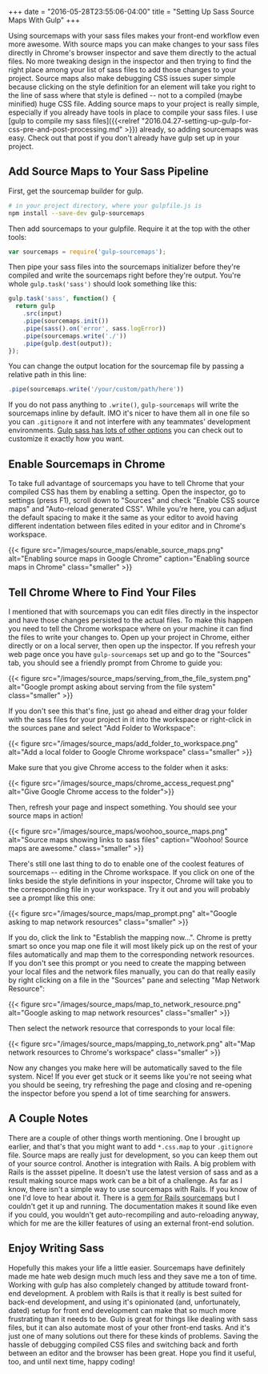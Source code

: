 +++
date = "2016-05-28T23:55:06-04:00"
title = "Setting Up Sass Source Maps With Gulp"
+++

Using sourcemaps with your sass files makes your front-end workflow even more awesome. With source maps you can make changes to your sass files directly in Chrome's browser inspector and save them directly to the actual files. No more tweaking design in the inspector and then trying to find the right place among your list of sass files to add those changes to your project. Source maps also make debugging CSS issues super simple because clicking on the style definition for an element will take you right to the line of sass where that style is defined -- not to a compiled (maybe minified) huge CSS file. Adding source maps to your project is really simple, especially if you already have tools in place to compile your sass files. I use [gulp to compile my sass files]({{<relref "2016.04.27-setting-up-gulp-for-css-pre-and-post-processing.md" >}}) already, so adding sourcemaps was easy. Check out that post if you don't already have gulp set up in your project.

## Add Source Maps to Your Sass Pipeline

First, get the sourcemap builder for gulp.

```bash
# in your project directory, where your gulpfile.js is
npm install --save-dev gulp-sourcemaps
```

Then add sourcemaps to your gulpfile. Require it at the top with the other tools:

```js
var sourcemaps = require('gulp-sourcemaps');
```

Then pipe your sass files into the sourcemaps initializer before they're compiled and write the sourcemaps right before they're output. You're whole `gulp.task('sass')` should look something like this:

```js
gulp.task('sass', function() {
  return gulp
    .src(input)
    .pipe(sourcemaps.init())
    .pipe(sass().on('error', sass.logError))
    .pipe(sourcemaps.write('./'))
    .pipe(gulp.dest(output));
});
```

You can change the output location for the sourcemap file by passing a relative path in this line:

```js
.pipe(sourcemaps.write('/your/custom/path/here'))
```

If you do not pass anything to `.write()`, `gulp-sourcemaps` will write the sourcemaps inline by default. IMO it's nicer to have them all in one file so you can `.gitignore` it and not interfere with any teammates' development environments. [Gulp sass has lots of other options](https://www.npmjs.com/package/gulp-sourcemaps) you can check out to customize it exactly how you want.

## Enable Sourcemaps in Chrome

To take full advantage of sourcemaps you have to tell Chrome that your compiled CSS has them by enabling a setting. Open the inspector, go to settings (press F1), scroll down to "Sources" and check "Enable CSS source maps" and "Auto-reload generated CSS". While you're here, you can adjust the default spacing to make it the same as your editor to avoid having different indentation between files edited in your editor and in Chrome's workspace.

{{< figure src="/images/source_maps/enable_source_maps.png" alt="Enabling source maps in Google Chrome" caption="Enabling source maps in Chrome" class="smaller" >}}

## Tell Chrome Where to Find Your Files

I mentioned that with sourcemaps you can edit files directly in the inspector and have those changes persisted to the actual files. To make this happen you need to tell the Chrome workspace where on your machine it can find the files to write your changes to. Open up your project in Chrome, either directly or on a local server, then open up the inspector. If you refresh your web page once you have `gulp-sourcemaps` set up and go to the "Sources" tab, you should see a friendly prompt from Chrome to guide you:

{{< figure src="/images/source_maps/serving_from_the_file_system.png" alt="Google prompt asking about serving from the file system" class="smaller" >}}

If you don't see this that's fine, just go ahead and either drag your folder with the sass files for your project in it into the workspace or right-click in the sources pane and select "Add Folder to Workspace":

{{< figure src="/images/source_maps/add_folder_to_workspace.png" alt="Add a local folder to Google Chrome workspace" class="smaller" >}}

Make sure that you give Chrome access to the folder when it asks:

{{< figure src="/images/source_maps/chrome_access_request.png" alt="Give Google Chrome access to the folder">}}

Then, refresh your page and inspect something. You should see your source maps in action!

{{< figure src="/images/source_maps/woohoo_source_maps.png" alt="Source maps showing links to sass files" caption="Woohoo! Source maps are awesome." class="smaller" >}}

There's still one last thing to do to enable one of the coolest features of sourcemaps -- editing in the Chrome workspace. If you click on one of the links beside the style definitions in your inspector, Chrome will take you to the corresponding file in your workspace. Try it out and you will probably see a prompt like this one:

{{< figure src="/images/source_maps/map_prompt.png" alt="Google asking to map network resources" class="smaller" >}}

If you do, click the link to "Establish the mapping now...". Chrome is pretty smart so once you map one file it will most likely pick up on the rest of your files automatically and map them to the corresponding network resources. If you don't see this prompt or you need to create the mapping between your local files and the network files manually, you can do that really easily by right clicking on a file in the "Sources" pane and selecting "Map Network Resource":

{{< figure src="/images/source_maps/map_to_network_resource.png" alt="Google asking to map network resources" class="smaller" >}}

Then select the network resource that corresponds to your local file:

{{< figure src="/images/source_maps/mapping_to_network.png" alt="Map network resources to Chrome's workspace" class="smaller" >}}

Now any changes you make here will be automatically saved to the file system. Nice! If you ever get stuck or it seems like you're not seeing what you should be seeing, try refreshing the page and closing and re-opening the inspector before you spend a lot of time searching for answers.

## A Couple Notes

There are a couple of other things worth mentioning. One I brought up earlier, and that's that you might want to add `*.css.map` to your `.gitignore` file. Source maps are really just for development, so you can keep them out of your source control. Another is integration with Rails. A big problem with Rails is the assset pipeline. It doesn't use the latest version of sass and as a result making source maps work can be a bit of a challenge. As far as I know, there isn't a simple way to use sourcemaps with Rails. If you know of one I'd love to hear about it. There is a [gem for Rails sourcemaps](https://github.com/vhyza/sass-rails-source-maps) but I couldn't get it up and running. The documentation makes it sound like even if you could, you wouldn't get auto-recompiling and auto-reloading anyway, which for me are the killer features of using an external front-end solution.

## Enjoy Writing Sass

Hopefully this makes your life a little easier. Sourcemaps have definitely made me hate web design much much less and they save me a ton of time. Working with gulp has also completely changed by attitude toward front-end development. A problem with Rails is that it really is best suited for back-end development, and using it's opinionated (and, unfortunately, dated) setup for front end development can make that so much more frustrating than it needs to be. Gulp is great for things like dealing with sass files, but it can also automate most of your other front-end tasks. And it's just one of many solutions out there for these kinds of problems. Saving the hassle of debugging compiled CSS files and switching back and forth between an editor and the browser has been great. Hope you find it useful, too, and until next time, happy coding!
